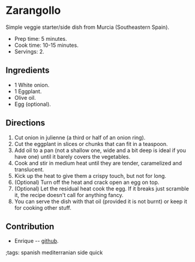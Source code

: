 # Zarangollo

Simple veggie starter/side dish from Murcia (Southeastern Spain).

- Prep time: 5 minutes.
- Cook time: 10-15 minutes.
- Servings: 2.

## Ingredients

- 1 White onion.
- 1 Eggplant.
- Olive oil.
- Egg (optional).

## Directions

1. Cut onion in julienne (a third or half of an onion ring).
2. Cut the eggplant in slices or chunks that can fit in a teaspoon.
3. Add oil to a pan (not a shallow one, wide and a bit deep is ideal if you have
   one) until it barely covers the vegetables.
4. Cook and stir in medium heat until they are tender, caramelized and
   translucent.
5. Kick up the heat to give them a crispy touch, but not for long.
6. (Optional) Turn off the heat and crack open an egg on top.
7. (Optional) Let the residual heat cook the egg. If it breaks just scramble it,
   the recipe doesn't call for anything fancy.
8. You can serve the dish with that oil (provided it is not burnt) or keep it
   for cooking other stuff.

## Contribution

- Enrique -- [github](https://github.com/enrique95).

;tags: spanish mediterranian side quick
